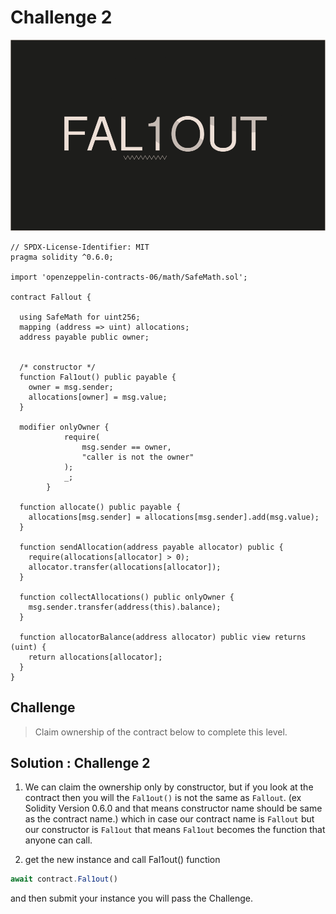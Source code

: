 # Challenge 2

<img src="./images/BigLevel2.svg" alt="2" >

```solidity
// SPDX-License-Identifier: MIT
pragma solidity ^0.6.0;

import 'openzeppelin-contracts-06/math/SafeMath.sol';

contract Fallout {
  
  using SafeMath for uint256;
  mapping (address => uint) allocations;
  address payable public owner;


  /* constructor */
  function Fal1out() public payable {
    owner = msg.sender;
    allocations[owner] = msg.value;
  }

  modifier onlyOwner {
	        require(
	            msg.sender == owner,
	            "caller is not the owner"
	        );
	        _;
	    }

  function allocate() public payable {
    allocations[msg.sender] = allocations[msg.sender].add(msg.value);
  }

  function sendAllocation(address payable allocator) public {
    require(allocations[allocator] > 0);
    allocator.transfer(allocations[allocator]);
  }

  function collectAllocations() public onlyOwner {
    msg.sender.transfer(address(this).balance);
  }

  function allocatorBalance(address allocator) public view returns (uint) {
    return allocations[allocator];
  }
}
```
Challenge
---
> Claim ownership of the contract below to complete this level.

Solution : Challenge 2
---

1. We can claim the ownership only by constructor, but if you look at the contract then you will the `Fal1out()` is not the same as `Fallout`. (ex Solidity Version 0.6.0 and that means constructor name should be same as the contract name.) which in case our contract name is `Fallout` but our constructor is `Fal1out` that means `Fal1out` becomes the function that anyone can call.

2. get the new instance and call Fal1out() function 
```js
await contract.Fal1out()
```
and then submit your instance you will pass the Challenge.